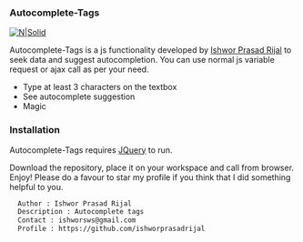 ### Autocomplete-Tags
[![N|Solid](https://github.com/ishworprasadrijal/autocomplete-tags/preview.png)](https://github.com/ishworprasadrijal/autocomplete-tags)

Autocomplete-Tags is a js functionality developed by [Ishwor Prasad Rijal](https://github.com/ishworprasadrijal) to seek data and suggest autocompletion. You can use normal js variable request or ajax call as per your need.

  - Type at least 3 characters on the textbox
  - See autocomplete suggestion
  - Magic

### Installation

Autocomplete-Tags requires [JQuery](https://code.jquery.com/jquery-3.3.1.min.js/) to run.

Download the repository, place it on your workspace and call from browser. Enjoy!
Please do a favour to star my profile if you think that I did something helpful to you.
```sh
  Author : Ishwor Prasad Rijal
  Description : Autocomplete tags
  Contact : ishworsws@gmail.com
  Profile : https://github.com/ishworprasadrijal
```

